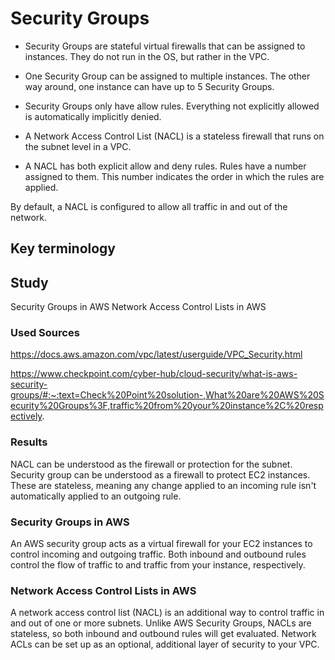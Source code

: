 # Security Groups

* Security Groups are stateful virtual firewalls that can be assigned to instances. They do not run in the OS, but rather in the VPC.

* One Security Group can be assigned to multiple instances. The other way around, one instance can have up to 5 Security Groups.

* Security Groups only have allow rules. Everything not explicitly allowed is automatically implicitly denied.

* A Network Access Control List (NACL) is a stateless firewall that runs on the subnet level in a VPC.
* A NACL has both explicit allow and deny rules. Rules have a number assigned to them. This number indicates the order in which the rules are applied.

By default, a NACL is configured to allow all traffic in and out of the network.

## Key terminology


## Study

Security Groups in AWS
Network Access Control Lists in AWS

### Used Sources

https://docs.aws.amazon.com/vpc/latest/userguide/VPC_Security.html

https://www.checkpoint.com/cyber-hub/cloud-security/what-is-aws-security-groups/#:~:text=Check%20Point%20solution-,What%20are%20AWS%20Security%20Groups%3F,traffic%20from%20your%20instance%2C%20respectively. 

### Results 


NACL can be understood as the firewall or protection for the subnet. Security group can be understood as a firewall to protect EC2 instances. These are stateless, meaning any change applied to an incoming rule isn't automatically applied to an outgoing rule.

### Security Groups in AWS

An AWS security group acts as a virtual firewall for your EC2 instances to control incoming and outgoing traffic. Both inbound and outbound rules control the flow of traffic to and traffic from your instance, respectively.

### Network Access Control Lists in AWS

A network access control list (NACL) is an additional way to control traffic in and out of one or more subnets. Unlike AWS Security Groups, NACLs are stateless, so both inbound and outbound rules will get evaluated. Network ACLs can be set up as an optional, additional layer of security to your VPC.